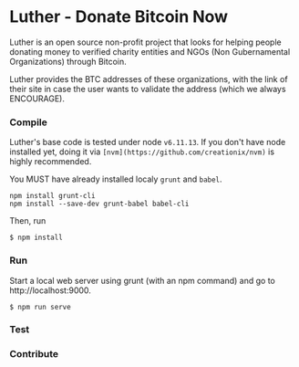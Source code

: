 # Luther - Donate Bitcoin Now

Luther is an open source non-profit project that looks for helping people donating money to verified charity entities and NGOs (Non Gubernamental Organizations) through Bitcoin.

Luther provides the BTC addresses of these organizations, with the link of their site in case the user wants to validate the address (which we always ENCOURAGE).


### Compile

Luther's base code is tested under node ```v6.11.13```. If you don't have node installed yet, doing it via ```[nvm](https://github.com/creationix/nvm)``` is highly recommended.

You MUST have already installed localy ```grunt``` and ```babel```.

```
npm install grunt-cli
npm install --save-dev grunt-babel babel-cli
```

Then, run

```
$ npm install
```

### Run

Start a local web server using grunt (with an npm command) and go to http://localhost:9000.

```
$ npm run serve
```

### Test


### Contribute
